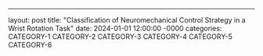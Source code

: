 ---

layout: post
title: "Classification of Neuromechanical Control Strategy in a Wrist Rotation Task"
date: 2024-01-01 12:00:00 -0000
categories: CATEGORY-1 CATEGORY-2 CATEGORY-3 CATEGORY-4 CATEGORY-5 CATEGORY-6